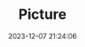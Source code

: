 ---
weight: 1
images:
- /images/edited/94.jpeg
title: Picture
date: 2023-12-07 21:24:06
tags: [luminarneo,work,ILCE7M3,24.0,cake]
---